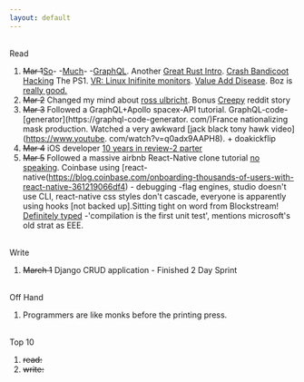 ```yaml
---
layout: default
---
```



<br>Read

1. ~~Mar 1~~[So](https://reactjs.org/blog/2015/05/01/graphql-introduction.html)-  -[Much](https://36-concepts-graphql.netlify.com/)-  -[GraphQL](https://courses.edx.org/courses/course-v1:LinuxFoundationX+LFS141x+3T2019/course/). Another [Great Rust Intro](https://fasterthanli.me/blog/2020/a-half-hour-to-learn-rust/). [Crash Bandicoot Hacking](https://www.youtube.com/watch?v=izxXGuVL21o) The PS1. [VR: Linux Inifinite monitors](https://github.com/SimulaVR/Simula). [Value Add Disease](https://boz.com/articles/vad). Boz is [really good.](https://boz.com/articles/short-memory)
1. ~~Mar 2~~ Changed my mind about [ross ulbricht](https://www.youtube.com/watch?v=GpMP6Nh3FvU). Bonus [Creepy](https://www.youtube.com/watch?v=7vQyrlW8ahw ) reddit story
1. ~~Mar 3~~ Followed a GraphQL+Apollo spacex-API tutorial. GraphQL-code-[generator](https://graphql-code-generator.
com/)France nationalizing mask production. Watched a very awkward [jack black tony hawk video](https://www.youtube.
com/watch?v=q0adx9AAPH8). + doakickflip
1. ~~Mar 4~~ iOS developer [10 years in review-2 parter](https://ashfurrow.com/blog/5-years-of-ios/)
1. ~~Mar 5~~ Followed a massive airbnb React-Native clone tutorial [no speaking](https://www.youtube.com/watch?v=qJgPT_kJzog&list=PLOg2mrFoc1TuKfcp4Ll-h2AFzSmujppnZ&index=14). Coinbase using [react-native(https://blog.coinbase.com/onboarding-thousands-of-users-with-react-native-361219066df4) - debugging -flag engines, studio doesn't use CLI, react-native css styles don't cascade, everyone is apparently using hooks [not backed up].Sitting tight on word from Blockstream! [Definitely typed](https://blog.johnnyreilly.com/2019/10/definitely-typed-movie.html) -'compilation is the first unit test', mentions microsoft's old strat as EEE.


<br>Write

1. ~~March 1~~ Django CRUD application - Finished 2 Day Sprint


<br>Off Hand

1. Programmers are like monks before the printing press.

<br>Top 10

1. ~~read:~~
2. ~~write:~~

